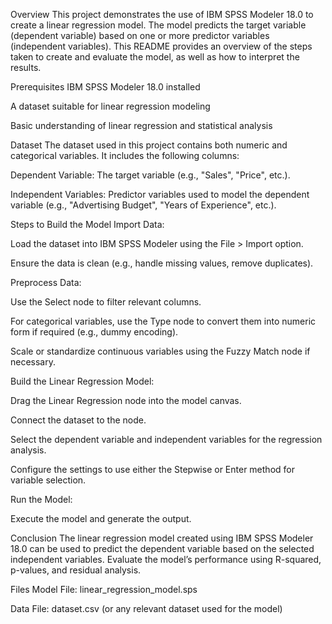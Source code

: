 Overview
This project demonstrates the use of IBM SPSS Modeler 18.0 to create a linear regression model. The model predicts the target variable (dependent variable) based on one or more predictor variables (independent variables). This README provides an overview of the steps taken to create and evaluate the model, as well as how to interpret the results.

Prerequisites
IBM SPSS Modeler 18.0 installed

A dataset suitable for linear regression modeling

Basic understanding of linear regression and statistical analysis

Dataset
The dataset used in this project contains both numeric and categorical variables. It includes the following columns:

Dependent Variable: The target variable (e.g., "Sales", "Price", etc.).

Independent Variables: Predictor variables used to model the dependent variable (e.g., "Advertising Budget", "Years of Experience", etc.).

Steps to Build the Model
Import Data:

Load the dataset into IBM SPSS Modeler using the File > Import option.

Ensure the data is clean (e.g., handle missing values, remove duplicates).

Preprocess Data:

Use the Select node to filter relevant columns.

For categorical variables, use the Type node to convert them into numeric form if required (e.g., dummy encoding).

Scale or standardize continuous variables using the Fuzzy Match node if necessary.

Build the Linear Regression Model:

Drag the Linear Regression node into the model canvas.

Connect the dataset to the node.

Select the dependent variable and independent variables for the regression analysis.

Configure the settings to use either the Stepwise or Enter method for variable selection.

Run the Model:

Execute the model and generate the output.

Conclusion
The linear regression model created using IBM SPSS Modeler 18.0 can be used to predict the dependent variable based on the selected independent variables. Evaluate the model’s performance using R-squared, p-values, and residual analysis.

Files
Model File: linear_regression_model.sps

Data File: dataset.csv (or any relevant dataset used for the model)
